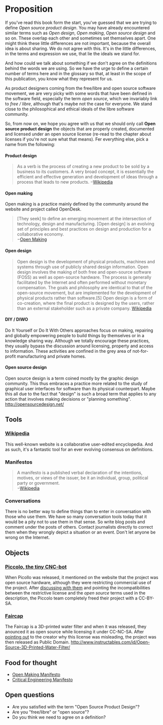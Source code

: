 Proposition
========

If you've read this book form the start, you've guessed that we are trying to define _Open source product design_. You may have already encountered similar terms such as _Open design_, _Open making_, _Open source design_ and so on. These overlap each other and sometimes set themselves apart. One might think these little differences are not important, because the overall idea is about sharing. We do not agree with this. It's in the little differences, in the terms and expression we use, that lie the ideals we stand for. 

And how could we talk about something if we don't agree on the definitions behind the words we are using. So we have the urge to define a certain number of terms here and in the glossary so that, at least in the scope of this publication, you know what they represent for us.

As product designers coming from the free/libre and open source software movement, we are very picky with some words that have been defined in the software field, especially the term _open source_, which we invariably link to _free / libre_, although that's maybe not the case for everyone. We stand close to the philosophical and ethical ideals of the libre software community.

So, from now on, we hope you agree with us that we should only call **Open source product design** the objects that are properly created, documented and licensed under an open source license (re-read to the chapter about licenses if you're not sure what that means). Fer everything else, pick a name from the following:

#### Product design
>  As a verb is the process of creating a new product to be sold by a business to its customers. A very broad concept, it is  essentially the efficient and effective generation and development of ideas through a process that leads to new  products. 
−[Wikipedia](https://en.wikipedia.org/wiki/Product_design )

#### Open making
Open making is a practice mainly defined by the community around the website and project called OpenDesk. 
> [They seek] to define an emerging movement at the intersection of  technology, design and  manufacturing. [Open design] is an evolving set of principles and best practices on design and production for a  collaborative economy.  
−[Open Making](https://openmaking.is/manifesto )

#### Open design
> Open design is the development of physical products, machines and systems through use of publicly shared design information. Open design involves the making of both free and open-source software (FOSS) as well as open-source hardware. The process is generally facilitated by the Internet and often performed without monetary compensation. The goals and philosophy are identical to that of the open-source movement, but are implemented for the development of physical products  rather than  software.[5] Open design is a form of co-creation, where  the final  product is designed by the users, rather than an external  stakeholder  such as a private company.
[Wikipedia](https://en.wikipedia.org/wiki/Open_design )

#### DIY / DIWO
Do It Yourself or Do It With Others approaches focus on making, repairing and globally empowering people to build things by themselves or in a knowledge sharing way. Although we totally encourage these practices, they usually bypass the discussion around licensing, property and access to information. These activities are confined in the grey area of not-for-profit manufacturing and private homes.

#### Open source design
Open  source design is a term coined mostly by the graphic design community. This thus embraces a practice more related to the study of graphical user interfaces for software than its physical counterpart. Maybe this all due to the fact that "design" is such a broad term that applies to  any action that involves making decisions or "planning something". http://opensourcedesign.net/

Tools
-------

### [Wikipedia](http://wikipedia ) 
This well-known website is a collaborative user-edited encyclopedia. And as such, it's a fantastic tool for an ever evolving consensus on definitions.

### Manifestos
> A manifesto is a published verbal declaration of the intentions, motives, or views of the issuer, be it an individual, group, political  party or government.  
−[Wikipedia](https://en.wikipedia.org/wiki/Manifesto ) 

### Conversations
There is no better way to define things than to enter in conversation with those who use them. We have so many conversation tools today that it would be a pity not to use them in that sense. So write blog posts and comment under the posts of others. Contact journalists directly to correct them when they wrongly depict a situation or an event. Don't let anyone be wrong on the Internet.

Objects
-----------
### [Piccolo, the tiny CNC-bot](http://piccolo.cc/ )
When Picollo was released, it mentioned on the website that the project was open source hardware, although they were restricting commercial use of the project. After [discussing with them](http://piccolo.cc/#comment-1644436573 ) and pointing the incompatibilities between the restrictive license and the _open source_ terms used in the description, the Piccolo team completely freed their project with a CC-BY-SA.

### [Faircap](http://faircap.org/ )
The Faircap is a 3D-printed water filter and when it was released, they anounced it as open source while licensing it under CC-NC-SA. After [pointing out](https://twitter.com/raphaelbastide/status/657257450593230848) to the creator why this license was misleading, the project was then released as Public Domain. http://www.instructables.com/id/Open-Source-3D-Printed-Water-Filter/


Food for thought
-----------------------
- [Open Making Manifesto](https://openmaking.is/ )
- [Critical Engineering Manifesto](https://www.criticalengineering.org/ )


Open questions
----------------------
 - Are you satisfied with the term "Open Source Product Design"?
 - Are you "free/libre" or "open source"?
 - Do you think we need to agree on a definition?

